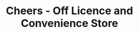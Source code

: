 ---
title: "Cheers - Off Licence and Convenience Store"
url: /birmingham/cheers-off-licence-and-convenience-store/
shop: convenience
---